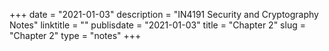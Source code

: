 +++
date = "2021-01-03"
description = "IN4191 Security and Cryptography Notes"
linktitle = ""
publisdate = "2021-01-03"
title = "Chapter 2"
slug = "Chapter 2"
type = "notes"
+++
